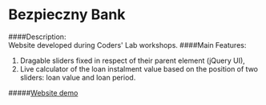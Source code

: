 # Bezpieczny Bank
####Description:  
Website developed during Coders' Lab workshops.
####Main Features:  
1. Dragable sliders fixed in respect of their parent element (jQuery UI),
2. Live calculator of the loan instalment value based on the position of two sliders: loan value and loan period.

#####[Website demo](http://bartoszbazanski.github.io/BezpiecznyBank/)
